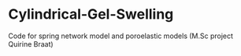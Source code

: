 # Cylindrical-Gel-Swelling
Code for spring network model and poroelastic models (M.Sc project Quirine Braat)
